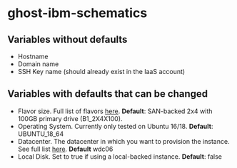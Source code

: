 # ghost-ibm-schematics

## Variables without defaults
 - Hostname
 - Domain name 
 - SSH Key name (should already exist in the IaaS account)

## Variables with defaults that can be changed
 - Flavor size. Full list of flavors [here](https://cloud.ibm.com/docs/vsi?topic=virtual-servers-about-virtual-server-profiles). **Default**: SAN-backed 2x4 with 100GB primary drive (B1_2X4X100). 
 - Operating System. Currently only tested on Ubuntu 16/18. **Default**: UBUNTU_18_64
 - Datacenter. The datacenter in which you want to provision the instance. See full list [here](https://cloud.ibm.com/docs/resources?topic=resources-services_region#iaas-service-infra). **Default** wdc06
 - Local Disk. Set to true if using a local-backed instance. **Default**: false